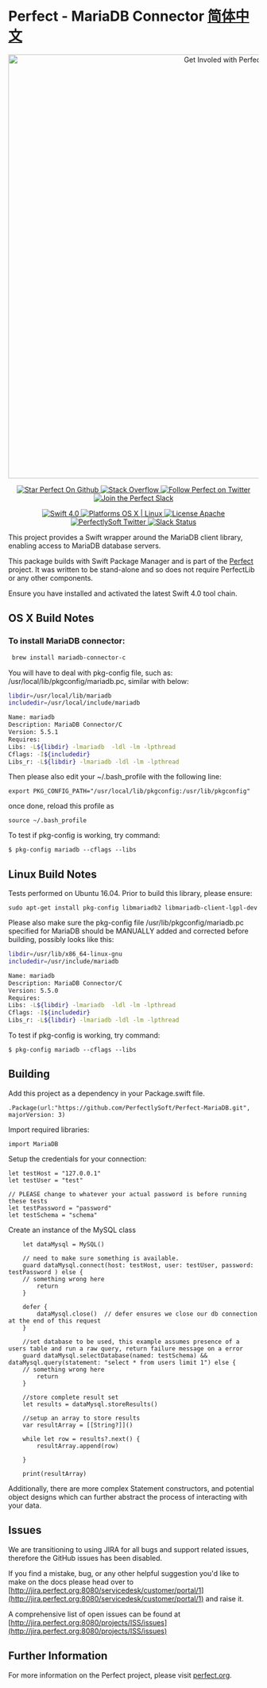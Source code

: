 # Perfect - MariaDB Connector [简体中文](README.zh_CN.md)

<p align="center">
    <a href="http://perfect.org/get-involved.html" target="_blank">
        <img src="http://perfect.org/assets/github/perfect_github_2_0_0.jpg" alt="Get Involed with Perfect!" width="854" />
    </a>
</p>

<p align="center">
    <a href="https://github.com/PerfectlySoft/Perfect" target="_blank">
        <img src="http://www.perfect.org/github/Perfect_GH_button_1_Star.jpg" alt="Star Perfect On Github" />
    </a>  
    <a href="http://stackoverflow.com/questions/tagged/perfect" target="_blank">
        <img src="http://www.perfect.org/github/perfect_gh_button_2_SO.jpg" alt="Stack Overflow" />
    </a>  
    <a href="https://twitter.com/perfectlysoft" target="_blank">
        <img src="http://www.perfect.org/github/Perfect_GH_button_3_twit.jpg" alt="Follow Perfect on Twitter" />
    </a>  
    <a href="http://perfect.ly" target="_blank">
        <img src="http://www.perfect.org/github/Perfect_GH_button_4_slack.jpg" alt="Join the Perfect Slack" />
    </a>
</p>

<p align="center">
    <a href="https://developer.apple.com/swift/" target="_blank">
        <img src="https://img.shields.io/badge/Swift-4.0-orange.svg?style=flat" alt="Swift 4.0">
    </a>
    <a href="https://developer.apple.com/swift/" target="_blank">
        <img src="https://img.shields.io/badge/Platforms-OS%20X%20%7C%20Linux%20-lightgray.svg?style=flat" alt="Platforms OS X | Linux">
    </a>
    <a href="http://perfect.org/licensing.html" target="_blank">
        <img src="https://img.shields.io/badge/License-Apache-lightgrey.svg?style=flat" alt="License Apache">
    </a>
    <a href="http://twitter.com/PerfectlySoft" target="_blank">
        <img src="https://img.shields.io/badge/Twitter-@PerfectlySoft-blue.svg?style=flat" alt="PerfectlySoft Twitter">
    </a>
    <a href="http://perfect.ly" target="_blank">
        <img src="http://perfect.ly/badge.svg" alt="Slack Status">
    </a>
</p>



This project provides a Swift wrapper around the MariaDB client library, enabling access to MariaDB database servers.

This package builds with Swift Package Manager and is part of the [Perfect](https://github.com/PerfectlySoft/Perfect) project. It was written to be stand-alone and so does not require PerfectLib or any other components.

Ensure you have installed and activated the latest Swift 4.0 tool chain.


## OS X Build Notes

### To install MariaDB connector:

```bash
 brew install mariadb-connector-c
```

You will have to deal with pkg-config file, such as: /usr/local/lib/pkgconfig/mariadb.pc, similar with below:

```bash
libdir=/usr/local/lib/mariadb
includedir=/usr/local/include/mariadb

Name: mariadb
Description: MariaDB Connector/C
Version: 5.5.1
Requires:
Libs: -L${libdir} -lmariadb  -ldl -lm -lpthread
Cflags: -I${includedir}
Libs_r: -L${libdir} -lmariadb -ldl -lm -lpthread
```

Then please also edit your ~/.bash_profile with the following line:

```
export PKG_CONFIG_PATH="/usr/local/lib/pkgconfig:/usr/lib/pkgconfig"
```

once done, reload this profile as

```
source ~/.bash_profile
```

To test if pkg-config is working, try command:

```
$ pkg-config mariadb --cflags --libs
```

## Linux Build Notes


Tests performed on Ubuntu 16.04. Prior to build this library, please ensure:

```
sudo apt-get install pkg-config libmariadb2 libmariadb-client-lgpl-dev  
```

Please also make sure the pkg-config file /usr/lib/pkgconfig/mariadb.pc specified for MariaDB should be MANUALLY added and corrected before building, possibly looks like this:

```bash
libdir=/usr/lib/x86_64-linux-gnu
includedir=/usr/include/mariadb

Name: mariadb
Description: MariaDB Connector/C
Version: 5.5.0
Requires:
Libs: -L${libdir} -lmariadb  -ldl -lm -lpthread
Cflags: -I${includedir}
Libs_r: -L${libdir} -lmariadb -ldl -lm -lpthread
```

To test if pkg-config is working, try command:

```
$ pkg-config mariadb --cflags --libs
```

## Building

Add this project as a dependency in your Package.swift file.

```
.Package(url:"https://github.com/PerfectlySoft/Perfect-MariaDB.git", 
majorVersion: 3)
```

Import required libraries:
```
import MariaDB
```

Setup the credentials for your connection:

```
let testHost = "127.0.0.1"
let testUser = "test"

// PLEASE change to whatever your actual password is before running these tests
let testPassword = "password"
let testSchema = "schema"
```

Create an instance of the MySQL class

```
	let dataMysql = MySQL()

    // need to make sure something is available.
    guard dataMysql.connect(host: testHost, user: testUser, password: testPassword ) else {
    // something wrong here
        return
    }

    defer {
        dataMysql.close()  // defer ensures we close our db connection at the end of this request
    }

    //set database to be used, this example assumes presence of a users table and run a raw query, return failure message on a error
    guard dataMysql.selectDatabase(named: testSchema) && dataMysql.query(statement: "select * from users limit 1") else {
    // something wrong here
        return
    }

    //store complete result set
    let results = dataMysql.storeResults()

    //setup an array to store results
    var resultArray = [[String?]]()

    while let row = results?.next() {
        resultArray.append(row)

    }

	print(resultArray)
```

Additionally, there are more complex Statement constructors, and potential object designs which can further abstract the process of interacting with your data.


## Issues

We are transitioning to using JIRA for all bugs and support related issues, therefore the GitHub issues has been disabled.

If you find a mistake, bug, or any other helpful suggestion you'd like to make on the docs please head over to [http://jira.perfect.org:8080/servicedesk/customer/portal/1](http://jira.perfect.org:8080/servicedesk/customer/portal/1) and raise it.

A comprehensive list of open issues can be found at [http://jira.perfect.org:8080/projects/ISS/issues](http://jira.perfect.org:8080/projects/ISS/issues)

## Further Information
For more information on the Perfect project, please visit [perfect.org](http://perfect.org).
